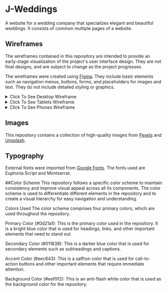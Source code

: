 # J-Weddings
A website for a wedding company that specializes elegant and beautiful weddings. It consists of common multiple pages of a website.

## Wireframes
The wireframes contained in this repository are intended to provide an early-stage visualization of the project's user interface design. They are not final designs, and are subject to change as the project progresses.

The wireframes were created using [Figma](https://figma.com/). They include basic elements such as navigation menus, buttons, forms, and placeholders for images and text. They do not include detailed styling or graphics.

<details><summary>Click To See Desktop Wireframe</summary>

![Desktop Wireframe](# "Desktop")

</details>

<details><summary>Click To See Tablets Wireframe</summary>

![Tablet Wireframe](# "Tablets")

</details>
<details><summary>Click To See Phones Wireframe</summary>

![Phones Wireframe](# "Phones")

</details>

## Images
This repository contains a collection of high-quality images from [Pexels](https://pexels.com/) and [Unsplash](https://unsplash.com/).

## Typography
External fonts were imported from [Google Fonts](https://fonts.google.com/). The fonts used are Euphoria Script and Montserrat.

##Color Scheme
This repository follows a specific color scheme to maintain consistency and improve visual appeal across all its components. The color scheme is used to differentiate different elements in the repository and to create a visual hierarchy for easy navigation and understanding.

Colors Used
The color scheme comprises four primary colors, which are used throughout the repository.

Primary Color (#0d21a1): This is the primary color used in the repository. It is a bright blue color that is used for headings, links, and other important elements that need to stand out.

Secondary Color (#011638): This is a darker blue color that is used for secondary elements such as subheadings and captions.

Accent Color (#eec643): This is a saffron color that is used for call-to-action buttons and other important elements that require immediate attention.

Background Color (#eef0f2): This is an anti-flash white color that is used as the background color for the repository.


